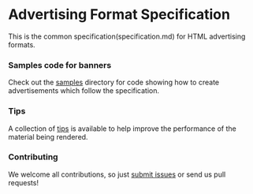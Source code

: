 # Advertising Format Specification

This is the common specification(specification.md) for HTML advertising formats.

### Samples code for banners 

Check out the [samples](samples) directory for code showing how to create advertisements which follow the specification.

### Tips

A collection of [tips](tips.md) is available to help improve the performance of the material being rendered.

### Contributing

We welcome all contributions, so just [submit issues](https://github.com/finn-no/advertsspec/issues) or send us pull requests!
